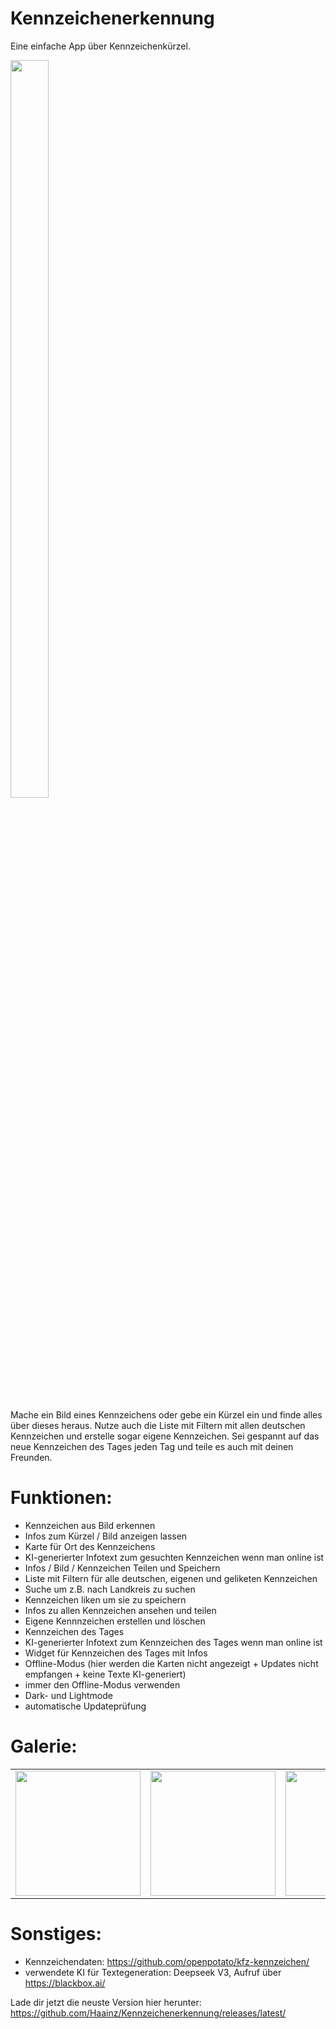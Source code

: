 # Kennzeichenerkennung
Eine einfache App über Kennzeichenkürzel.

<div style="flex: 0 0 auto; width: 200px;">
    <img src="https://github.com/user-attachments/assets/3d71fc9f-b215-4b22-8689-1dad96f5cd53" style="width: 55%; height: auto;">
</div>

Mache ein Bild eines Kennzeichens oder gebe ein Kürzel ein und finde alles über dieses heraus. Nutze auch die Liste mit Filtern mit allen deutschen Kennzeichen und erstelle sogar eigene Kennzeichen. Sei gespannt auf das neue Kennzeichen des Tages jeden Tag und teile es auch mit deinen Freunden.


# Funktionen:
- Kennzeichen aus Bild erkennen
- Infos zum Kürzel / Bild anzeigen lassen
- Karte für Ort des Kennzeichens
- KI-generierter Infotext zum gesuchten Kennzeichen wenn man online ist
- Infos / Bild / Kennzeichen Teilen und Speichern
- Liste mit Filtern für alle deutschen, eigenen und geliketen Kennzeichen
- Suche um z.B. nach Landkreis zu suchen
- Kennzeichen liken um sie zu speichern
- Infos zu allen Kennzeichen ansehen und teilen
- Eigene Kennnzeichen erstellen und löschen
- Kennzeichen des Tages
- KI-generierter Infotext zum Kennzeichen des Tages wenn man online ist
- Widget für Kennzeichen des Tages mit Infos
- Offline-Modus (hier werden die Karten nicht angezeigt + Updates nicht empfangen + keine Texte KI-generiert)
- immer den Offline-Modus verwenden
- Dark- und Lightmode
- automatische Updateprüfung


# Galerie:
<table>
  <tr>
    <td><img src="https://github.com/user-attachments/assets/afc2a096-3c26-4507-9aac-6fcd0d5d7374" width="200"></td>
    <td><img src="https://github.com/user-attachments/assets/3b017ad2-f7dd-4d9f-a46e-75c244b9710f" width="200"></td>
    <td><img src="https://github.com/user-attachments/assets/e66005a7-8af2-486a-8ee4-278b3bd64547" width="200"></td>
    <td><img src="https://github.com/user-attachments/assets/9f46a537-f3ce-4509-ad61-2006bfdadba6" width="200"></td>
    <td><img src="https://github.com/user-attachments/assets/1bc4c328-461f-438a-b5d5-314a1f3749d3" width="200"></td>
  </tr>
</table>


# Sonstiges:
- Kennzeichendaten: https://github.com/openpotato/kfz-kennzeichen/
- verwendete KI für Textegeneration: Deepseek V3, Aufruf über https://blackbox.ai/

    
Lade dir jetzt die neuste Version hier herunter: https://github.com/Haainz/Kennzeichenerkennung/releases/latest/
